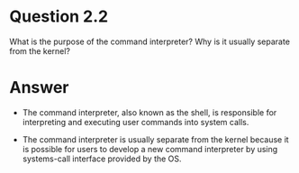 # Question 2.2 #

 What is the purpose of the command interpreter? Why is it usually
separate from the kernel?

# Answer #

- The command interpreter, also known as the shell, is responsible for
  interpreting and executing user commands into system calls. 

- The command interpreter is usually separate from the kernel because it is possible for users to develop a new command interpreter by using systems-call interface provided by the OS.

